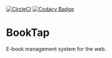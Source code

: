 [![CircleCI](https://circleci.com/gh/Eoic/BookTap.svg?style=svg&circle-token=f0bd38a62641f544aef333715394cdf21895b3a8)](https://circleci.com/gh/Eoic/BookTap)
[![Codacy Badge](https://api.codacy.com/project/badge/Grade/8c184a78b36d4e51a6a31d65d1cd6e81)](https://www.codacy.com?utm_source=github.com&amp;utm_medium=referral&amp;utm_content=Eoic/BookTap&amp;utm_campaign=Badge_Grade)

# BookTap
E-book management system for the web.
